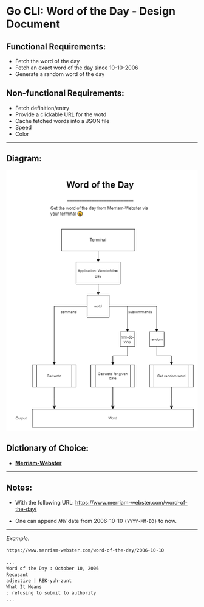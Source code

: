 # **Go CLI: Word of the Day - Design Document**

<!--- Create a table of functional and non-functional requirements -->
<!--- Provide descriptions -->
<!--- Resource list-->
## **Functional Requirements:**
- Fetch the word of the day
- Fetch an exact word of the day since 10-10-2006
- Generate a random word of the day

## **Non-functional Requirements:**
- Fetch definition/entry
- Provide a clickable URL for the wotd
- Cache fetched words into a JSON file
- Speed
- Color

----
## **Diagram:**

![](wotd-diagram.png)
## **Dictionary of Choice:**
- [**Merriam-Webster**](https://www.merriam-webster.com)

----
## **Notes**:

- With the following URL: https://www.merriam-webster.com/word-of-the-day/

- One can append `ANY` date from 2006-10-10 `(YYYY-MM-DD)` to now.

----
*Example:*

```
https://www.merriam-webster.com/word-of-the-day/2006-10-10

...
Word of the Day : October 10, 2006
Recusant
adjective | REK-yuh-zunt
What It Means
: refusing to submit to authority
...
```


